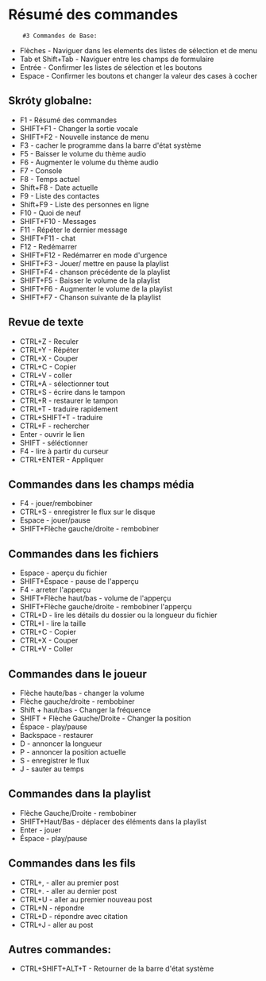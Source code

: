﻿# Résumé des commandes
        
        #3 Commandes de Base:
* Flèches - Naviguer dans les elements des listes de sélection et de menu
* Tab et Shift+Tab - Naviguer entre les champs de formulaire
* Entrée - Confirmer les listes de sélection et les boutons
* Espace - Confirmer les boutons et changer la valeur des cases à cocher

## Skróty globalne:
* F1 - Résumé des commandes
* SHIFT+F1 - Changer la sortie vocale
* SHIFT+F2 - Nouvelle instance de menu
* F3 - cacher le programme dans la barre d'état système
* F5 - Baisser le volume du thème audio
* F6 - Augmenter le volume du thème audio
* F7 - Console
* F8 - Temps actuel
* Shift+F8 - Date actuelle
* F9 - Liste des contactes
* Shift+F9 - Liste des personnes en ligne
* F10 - Quoi de neuf
* SHIFT+F10 - Messages
* F11 - Répéter le dernier message
* SHIFT+F11 - chat
* F12 - Redémarrer
* SHIFT+F12 - Redémarrer en mode d'urgence
* SHIFT+F3 - Jouer/ mettre en pause la playlist
* SHIFT+F4 - chanson précédente de la playlist
* SHIFT+F5 - Baisser le volume de la playlist
* SHIFT+F6 - Augmenter le volume de la playlist
* SHIFT+F7 - Chanson suivante de la playlist

## Revue de texte
* CTRL+Z - Reculer
* CTRL+Y - Répéter
* CTRL+X - Couper
* CTRL+C - Copier
* CTRL+V - coller
* CTRL+A - sélectionner tout
* CTRL+S - écrire dans le tampon
* CTRL+R - restaurer le tampon
* CTRL+T - traduire rapidement
* CTRL+SHIFT+T - traduire
* CTRL+F - rechercher
* Enter - ouvrir le lien
* SHIFT - séléctionner
* F4 - lire à partir du curseur
* CTRL+ENTER - Appliquer

## Commandes dans les champs média
* F4 - jouer/rembobiner
* CTRL+S - enregistrer le flux sur le disque
* Espace - jouer/pause
* SHIFT+Flèche gauche/droite - rembobiner

## Commandes dans les fichiers
* Espace - aperçu du fichier
* SHIFT+Éspace - pause de l'apperçu
* F4 - arreter l'apperçu
* SHIFT+Flèche haut/bas - volume de l'apperçu
* SHIFT+Flèche gauche/droite - rembobiner l'apperçu
* CTRL+D - lire les détails du dossier ou la longueur du fichier
* CTRL+I - lire la taille
* CTRL+C - Copier
* CTRL+X - Couper
* CTRL+V - Coller

## Commandes dans le joueur
* Flèche haute/bas - changer la volume
* Flèche gauche/droite - rembobiner
* Shift + haut/bas - Changer la fréquence
* SHIFT + Flèche Gauche/Droite - Changer la position
* Éspace - play/pause
* Backspace - restaurer
* D - annoncer la longueur
* P - annoncer la position actuelle
* S - enregistrer le flux
* J - sauter au temps

## Commandes dans la playlist
* Flèche Gauche/Droite - rembobiner
* SHIFT+Haut/Bas - déplacer des éléments dans la playlist
* Enter - jouer
* Éspace - play/pause

## Commandes dans les fils
* CTRL+, - aller au premier post
* CTRL+. - aller au dernier post
* CTRL+U - aller au premier nouveau post
* CTRL+N - répondre
* CTRL+D - répondre avec citation
* CTRL+J - aller au post

## Autres commandes:
* CTRL+SHIFT+ALT+T - Retourner de la barre d'état système